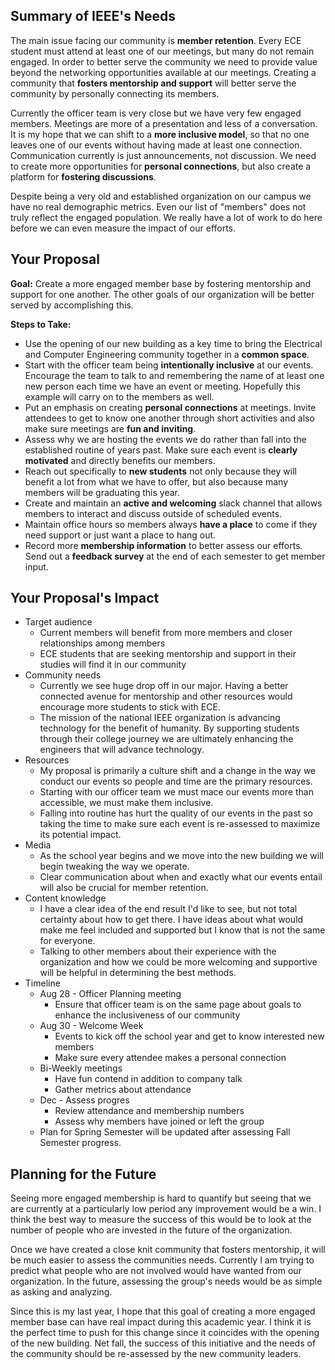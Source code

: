 ## Summary of IEEE's Needs

The main issue facing our community is **member retention**. Every ECE student must attend at least one of our meetings, but many do not remain engaged. In order to better serve the community we need to provide value beyond the networking opportunities available at our meetings. Creating a community that **fosters mentorship and support** will better serve the community by personally connecting its members.

Currently the officer team is very close but we have very few engaged members. Meetings are more of a presentation and less of a conversation. It is my hope that we can shift to a **more inclusive model**, so that no one leaves one of our events without having made at least one connection. Communication currently is just announcements, not discussion. We need to create more opportunities for **personal connections**, but also create a platform for **fostering discussions**.


 Despite being a very old and established organization on our campus we have no real demographic metrics. Even our list of "members" does not truly reflect the engaged population. We really have a lot of work to do here before we can even measure the impact of our efforts.


## Your Proposal

**Goal:** Create a more engaged member base by fostering mentorship and support for one another. The other goals of our organization will be better served by accomplishing this.

**Steps to Take:**
- Use the opening of our new building as a key time to bring the Electrical and Computer Engineering community together in a **common space**.
- Start with the officer team being **intentionally inclusive** at our events. Encourage the team to talk to and remembering the name of at least one new person each time we have an event or meeting. Hopefully this example will carry on to the members as well.
- Put an emphasis on creating **personal connections** at meetings. Invite attendees to get to know one another through short activities and also make sure meetings are **fun and inviting**.
- Assess why we are hosting the events we do rather than fall into the established routine of years past. Make sure each event is **clearly motivated** and directly benefits our members.
- Reach out specifically to **new students** not only because they will benefit a lot from what we have to offer, but also because many members will be graduating this year.
- Create and maintain an **active and welcoming** slack channel that allows members to interact and discuss outside of scheduled events.
- Maintain office hours so members always **have a place** to come if they need support or just want a place to hang out.
- Record more **membership information** to better assess our efforts. Send out a **feedback survey** at the end of each semester to get member input.


## Your Proposal's Impact
- Target audience
  - Current members will benefit from more members and closer relationships among members
  - ECE students that are seeking mentorship and support in their studies will find it in our community
- Community needs
  - Currently we see huge drop off in our major. Having a better connected avenue for mentorship and other resources would encourage more students to stick with ECE.
  - The mission of the national IEEE organization is advancing technology for the benefit of humanity. By supporting students through their college journey we are ultimately enhancing the engineers that will advance technology.
- Resources
  - My proposal is primarily a culture shift and a change in the way we conduct our events so people and time are the primary resources.
  - Starting with our officer team we must mace our events more than accessible, we must make them inclusive.  
  - Falling into routine has hurt the quality of our events in the past so taking the time to make sure each event is re-assessed to maximize its potential impact.
- Media
  - As the school year begins and we move into the new building we will begin tweaking the way we operate.
  - Clear communication about when and exactly what our events entail will also be crucial for member retention.
- Content knowledge
  - I have a clear idea of the end result I'd like to see, but not total certainty about how to get there. I have ideas about what would make me feel included and supported but I know that is not the same for everyone.
  - Talking to other members about their experience with the organization and how we could be more welcoming and supportive will be helpful in determining the best methods.
- Timeline
  - Aug 28 - Officer Planning meeting
    - Ensure that officer team is on the same page about goals to enhance the inclusiveness of our community
  - Aug 30 - Welcome Week
    - Events to kick off the school year and get to know interested new members
    - Make sure every attendee makes a personal connection
  - Bi-Weekly meetings
    - Have fun contend in addition to company talk
    - Gather metrics about attendance
  - Dec - Assess progres
    - Review attendance and membership numbers
    - Assess why members have joined or left the group
  - Plan for Spring Semester will be updated after assessing Fall Semester progress.

## Planning for the Future

Seeing more engaged membership is hard to quantify but seeing that we are currently at a particularly low period any improvement would be a win. I think the best way to measure the success of this would be to look at the number of people who are invested in the future of the organization.

Once we have created a close knit community that fosters mentorship, it will be much easier to assess the communities needs. Currently I am trying to predict what people who are not involved would have wanted from our organization. In the future, assessing the group's needs would be as simple as asking and analyzing.

Since this is my last year, I hope that this goal of creating a more engaged member base can have real impact during this academic year. I think it is the perfect time to push for this change since it coincides with the opening of the new building. Net fall, the success of this initiative and the needs of the community should be re-assessed by the new community leaders.
